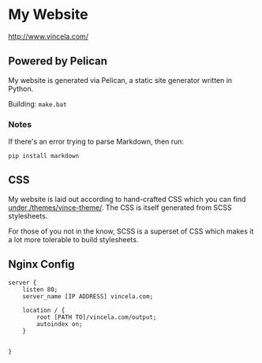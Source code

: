 # My Website
http://www.vincela.com/

## Powered by Pelican
My website is generated via Pelican, a static site generator written in Python.

Building: `make.bat`

### Notes

If there's an error trying to parse Markdown, then run:

```
pip install markdown
```

## CSS
My website is laid out according to hand-crafted CSS which you can find [under /themes/vince-theme/](https://github.com/vincentlaucsb/vincela.com/tree/master/themes/vince-theme/static/css-raw). The CSS is itself generated from SCSS stylesheets.

For those of you not in the know, SCSS is a superset of CSS which makes it a lot more tolerable to build stylesheets.

## Nginx Config

```
server {
    listen 80;
    server_name [IP ADDRESS] vincela.com;
    
    location / {
        root [PATH TO]/vincela.com/output;
        autoindex on;
    }

    
}
```
